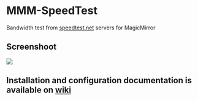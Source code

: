 # MMM-SpeedTest

Bandwidth test from [speedtest.net](https://www.speedtest.net/) servers for MagicMirror

## Screenshoot
![](https://raw.githubusercontent.com/bugsounet/MMM-SpeedTest/main/installer/SpeedTest.png)

## Installation and configuration documentation is available on [wiki](https://github.com/bugsounet/MMM-SpeedTest/wiki)
